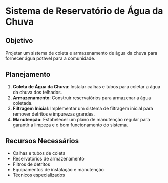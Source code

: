 
# Sistema de Reservatório de Água da Chuva

## Objetivo
Projetar um sistema de coleta e armazenamento de água da chuva para fornecer água potável para a comunidade.

## Planejamento
1. **Coleta de Água da Chuva**: Instalar calhas e tubos para coletar a água da chuva dos telhados.
2. **Armazenamento**: Construir reservatórios para armazenar a água coletada.
3. **Filtragem Inicial**: Implementar um sistema de filtragem inicial para remover detritos e impurezas grandes.
4. **Manutenção**: Estabelecer um plano de manutenção regular para garantir a limpeza e o bom funcionamento do sistema.

## Recursos Necessários
- Calhas e tubos de coleta
- Reservatórios de armazenamento
- Filtros de detritos
- Equipamentos de instalação e manutenção
- Técnicos especializados
